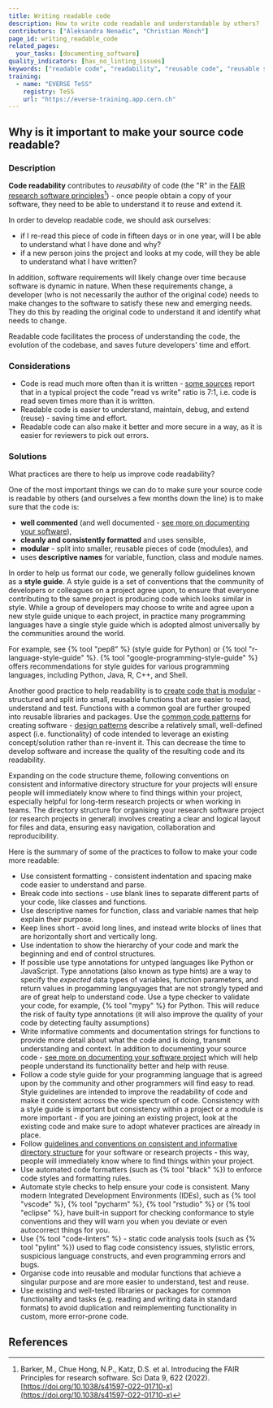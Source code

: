```yaml
---
title: Writing readable code
description: How to write code readable and understandable by others?
contributors: ["Aleksandra Nenadic", "Christian Mönch"]
page_id: writing_readable_code
related_pages:
  your_tasks: [documenting_software]
quality_indicators: [has_no_linting_issues]
keywords: ["readable code", "readability", "reusable code", "reusable software"]
training:
  - name: "EVERSE TeSS"
    registry: TeSS
    url: "https://everse-training.app.cern.ch"
---
```



## Why is it important to make your source code readable?

### Description

**Code readability** contributes to *reusability* of code (the "R" in the [FAIR research software principles][fair-rs-principles][^1]) - once people obtain a copy of your software, they need to be able to understand it to reuse and extend it.

In order to develop readable code, we should ask ourselves:

* if I re-read this piece of code in fifteen days or in one year, will I be able to understand what I have done and why? 
* if a new person joins the project and looks at my code, will they be able to understand what I have written?

In addition, software requirements will likely change over time because software is dynamic in nature.
When these requirements change, a developer (who is not necessarily the author of the original code) needs to make changes to the software to satisfy these new and emerging needs.
They do this by reading the original code to understand it and identify what needs to change.

Readable code facilitates the process of understanding the code, the evolution of the codebase, and saves future developers' time and effort.

### Considerations

- Code is read much more often than it is written - [some sources][code-is-read-more-than-it-is-written] report that in a typical project the code 
"read vs write" ratio is 7:1, i.e. code is read seven times more than it is written.
- Readable code is easier to understand, maintain, debug, and extend (reuse) - saving time and effort.
- Readable code can also make it better and more secure in a way, as it is easier for reviewers to pick out errors.


### Solutions

What practices are there to help us improve code readability?

One of the most important things we can do to make sure your source code is readable by others (and ourselves a few months down the line) is to make sure that the code is:
* **well commented** (and well documented - [see more on documenting your software](./documenting_software.md)), 
* **cleanly and consistently formatted** and uses sensible,
* **modular** - split into smaller, reusable pieces of code (modules), and
* uses **descriptive names** for variable, function, class and module names.

In order to help us format our code, we generally follow guidelines known as a **style guide**.
A style guide is a set of conventions that the community of developers or colleagues on a project agree upon, to ensure that everyone contributing to the same project is producing code which looks similar in style.
While a group of developers may choose to write and agree upon a new style guide unique to each project, in practice many programming languages have a single style guide which is adopted almost universally by the communities around the world.

For example, see {% tool "pep8" %} (style guide for Python) or {% tool "r-language-style-guide" %}.
{% tool "google-programming-style-guide" %} offers recommendations for style guides for various programming languages, including Python, Java, R, C++, and Shell.

Another good practice to help readability is to [create code that is modular][modular-code] - structured and split into small, reusable functions that are easier to read, understand and test.
Functions with a common goal are further grouped into reusable libraries and packages.
Use the [common code patterns][design-patterns] for creating software - [design patterns][design-patterns-book] describe a relatively small, well-defined aspect (i.e. functionality) of code intended to leverage an existing concept/solution rather than re-invent it.
This can decrease the time to develop software and increase the quality of the resulting code and its readability.

Expanding on the code structure theme, following conventions on consistent and informative directory structure for your projects will ensure people will immediately know where to find things within your project, especially helpful for long-term research projects or when working in teams.
The directory structure for organising your research software project (or research projects in general) involves creating a clear and logical layout for files and data, ensuring easy navigation, collaboration and reproducibility.

Here is the summary of some of the practices to follow to make your code more readable:

- Use consistent formatting - consistent indentation and spacing make code easier to understand and parse. 
- Break code into sections - use blank lines to separate different parts of your code, like classes and functions. 
- Use descriptive names for function, class and variable names that help explain their purpose.
- Keep lines short - avoid long lines, and instead write blocks of lines that are horizontally short and vertically long. 
- Use indentation to show the hierarchy of your code and mark the beginning and end of control structures. 
- If possible use type annotations for untyped languages like Python or JavaScript. Type annotations (also known as type hints) are a way to specify the *expected* data types of variables, function parameters, and return values in progamming languyages that are not strongly typed and are of great help to understand code. Use a type checker to validate your code, for example, {% tool "mypy" %} for Python. This will reduce the risk of faulty type annotations (it will also improve the quality of your code by detecting faulty assumptions)
- Write informative comments and documentation strings for functions to provide more detail about what the code and is doing, 
transmit understanding and context.
In addition to documenting your source code - [see more on documenting your software project](./documenting_software.md) which will help people understand its functionality better and help with reuse.
- Follow a code style guide for your programming language that is agreed upon by the community and other programmers will find easy to read. 
Style guidelines are intended to improve the readability of code and make it consistent across the wide spectrum of code.
Consistency with a style guide is important but consistency within a project or a module is more important - if you are joining an existing project, look at the existing code and make sure to adopt whatever practices are already in place.
- Follow [guidelines and conventions on consistent and informative directory structure](./organising_software_projects.md) for your software or research projects - this way, people will immediately know where to find things within your project.
- Use automated code formatters (such as {% tool "black" %}) to enforce code styles and formatting rules.
- Automate style checks to help ensure your code is consistent. Many modern Integrated Development Environments (IDEs), such as {% tool "vscode" %}, {% tool "pycharm" %}, {% tool "rstudio" %} or {% tool "eclipse" %}, 
have built-in support for checking conformance to style conventions and they will warn you when you deviate or even autocorrect things for you.
- Use {% tool "code-linters" %} - static code analysis tools (such as {% tool "pylint" %}) used to flag code consistency issues, stylistic errors, suspicious language constructs, and even programming errors and bugs.
- Organise code into reusable and modular functions that achieve a singular purpose and are more easier to understand, test and reuse.
- Use existing and well-tested libraries or packages for common functionality and tasks (e.g. reading and writing data in standard formats) to avoid duplication and reimplementing
functionality in custom, more error-prone code.


## References
[^1]: Barker, M., Chue Hong, N.P., Katz, D.S. et al. Introducing the FAIR Principles for research software. Sci Data 9, 622 (2022). [https://doi.org/10.1038/s41597-022-01710-x](https://doi.org/10.1038/s41597-022-01710-x)

[fair-rs]: https://carpentries-incubator.github.io/fair-research-software
[ssi]: https://www.software.ac.uk/
[fair-rs-principles]: https://www.nature.com/articles/s41597-022-01710-x
[fair-rs]: https://carpentries-incubator.github.io/fair-research-software
[intermediate-rs-dev]: https://carpentries-incubator.github.io/python-intermediate-development/
[pep8]: https://peps.python.org/pep-0008/
[r-guidelines]: https://google.github.io/styleguide/Rguide.html
[code-linters]: https://en.wikipedia.org/wiki/Lint_%28software%29
[modular-code]: https://best-practice-and-impact.github.io/qa-of-code-guidance/modular_code.html
[design-patterns-book]: https://refactoring.guru/design-pattern
[design-patterns]: https://en.wikipedia.org/wiki/Software_design_patterns
[code-is-read-more-than-it-is-written]: https://primalskill.blog/code-is-read-more-than-it-is-written
[static-vs-dynamic-typing]: https://quorumlanguage.com/evidence.html
[design-patterns-book]: https://refactoring.guru/design-patterns
[clean-code-book]: https://www.oreilly.com/library/view/clean-code-a/9780136083238/